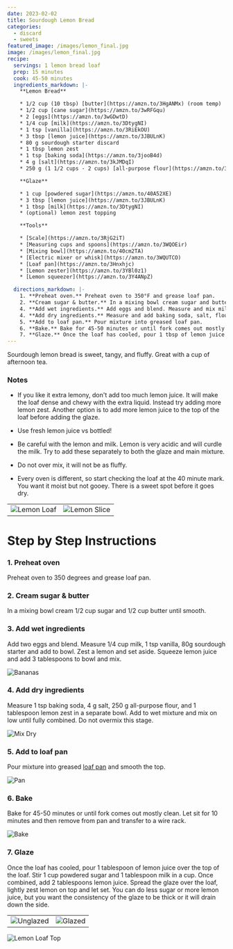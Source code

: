 ```yaml
---
date: 2023-02-02
title: Sourdough Lemon Bread
categories:
  - discard
  - sweets
featured_image: /images/lemon_final.jpg
image: /images/lemon_final.jpg
recipe:
  servings: 1 lemon bread loaf
  prep: 15 minutes
  cook: 45-50 minutes
  ingredients_markdown: |-
    **Lemon Bread**

    * 1/2 cup (10 tbsp) [butter](https://amzn.to/3HgANMx) (room temp)
    * 1/2 cup [cane sugar](https://amzn.to/3wRFGqu)
    * 2 [eggs](https://amzn.to/3wGDwtD)
    * 1/4 cup [milk](https://amzn.to/3DtygNI)
    * 1 tsp [vanilla](https://amzn.to/3RiEkOU)
    * 3 tbsp [lemon juice](https://amzn.to/3JBULnK)
    * 80 g sourdough starter discard
    * 1 tbsp lemon zest
    * 1 tsp [baking soda](https://amzn.to/3jooB4d)
    * 4 g [salt](https://amzn.to/3kJMDqI)
    * 250 g (1 1/2 cups - 2 cups) [all-purpose flour](https://amzn.to/3WPOQOR)

    **Glaze**

    * 1 cup [powdered sugar](https://amzn.to/40A52XE)
    * 3 tbsp [lemon juice](https://amzn.to/3JBULnK)
    * 1 tbsp [milk](https://amzn.to/3DtygNI)
    * (optional) lemon zest topping

    **Tools**

    * [Scale](https://amzn.to/3RjG2iT)
    * [Measuring cups and spoons](https://amzn.to/3WQOEir)
    * [Mixing bowl](https://amzn.to/40cm2TA)
    * [Electric mixer or whisk](https://amzn.to/3WQUTCO)
    * [Loaf pan](https://amzn.to/3Hnxhjc)
    * [Lemon zester](https://amzn.to/3YBl0z1)
    * [Lemon squeezer](https://amzn.to/3Y4ANpZ)

  directions_markdown: |-
    1. **Preheat oven.** Preheat oven to 350°F and grease loaf pan.
    2. **Cream sugar & butter.** In a mixing bowl cream sugar and butter until smooth.
    4. **Add wet ingredients.** Add eggs and blend. Measure and mix milk, vanilla, and sourdough starter. Squeeze lemon and add lemon juice.
    4. **Add dry ingredients.** Measure and add baking soda, salt, flour, and lemon zest. Use electric mixer on low or whisk to blend. Do not overmix this stage.
    5. **Add to loaf pan.** Pour mixture into greased loaf pan.
    6. **Bake.** Bake for 45-50 minutes or until fork comes out mostly clean. Let sit for 10 minutes and then remove from pan.
    7. **Glaze.** Once the loaf has cooled, pour 1 tbsp of lemon juice over top. Combine remaining glaze ingredients and spread on loaf. Top with lemon zest.
---
```


Sourdough lemon bread is sweet, tangy, and fluffy. Great with a cup of afternoon tea.

### Notes

- If you like it extra lemony, don't add too much lemon juice. It will make the loaf dense and chewy with the extra liquid. Instead try adding more lemon zest. Another option is to add more lemon juice to the top of the loaf before adding the glaze.

- Use fresh lemon juice vs bottled!

- Be careful with the lemon and milk. Lemon is very acidic and will curdle the milk. Try to add these separately to both the glaze and main mixture.

- Do not over mix, it will not be as fluffy.

- Every oven is different, so start checking the loaf at the 40 minute mark. You want it moist but not gooey. There is a sweet spot before it goes dry.

|                                       |                                         |
| ------------------------------------- | --------------------------------------- |
| ![Lemon Loaf](/images/lemon_loaf.jpg) | ![Lemon Slice](/images/lemon_slice.jpg) |

# Step by Step Instructions

### 1. Preheat oven

Preheat oven to 350 degrees and grease loaf pan.

### 2. Cream sugar & butter

In a mixing bowl cream 1/2 cup sugar and 1/2 cup butter until smooth.

### 3. Add wet ingredients

Add two eggs and blend. Measure 1/4 cup milk, 1 tsp vanilla, 80g sourdough starter and add to bowl. Zest a lemon and set aside. Squeeze lemon juice and add 3 tablespoons to bowl and mix.

![Bananas](/images/lemon_wet.jpg)

### 4. Add dry ingredients

Measure 1 tsp baking soda, 4 g salt, 250 g all-purpose flour, and 1 tablespoon lemon zest in a separate bowl. Add to wet mixture and mix on low until fully combined. Do not overmix this stage.

![Mix Dry](/images/lemon_dry.jpg)

### 5. Add to loaf pan

Pour mixture into greased [loaf pan](https://amzn.to/3Hnxhjc) and smooth the top.

![Pan](/images/lemon_pan.jpg)

### 6. Bake

Bake for 45-50 minutes or until fork comes out mostly clean. Let sit for 10 minutes and then remove from pan and transfer to a wire rack.

![Bake](/images/lemon_bake.jpg)

### 7. Glaze

Once the loaf has cooled, pour 1 tablespoon of lemon juice over the top of the loaf. Stir 1 cup powdered sugar and 1 tablespoon milk in a cup. Once combined, add 2 tablespoons lemon juice. Spread the glaze over the loaf, lightly zest lemon on top and let set. You can do less sugar or more lemon juice, but you want the consistency of the glaze to be thick or it will drain down the side.

|                                         |                                     |
| --------------------------------------- | ----------------------------------- |
| ![Unglazed](/images/lemon_unglazed.jpg) | ![Glazed](/images/lemon_glazed.jpg) |

![Lemon Loaf Top](/images/lemon_top.jpg)
